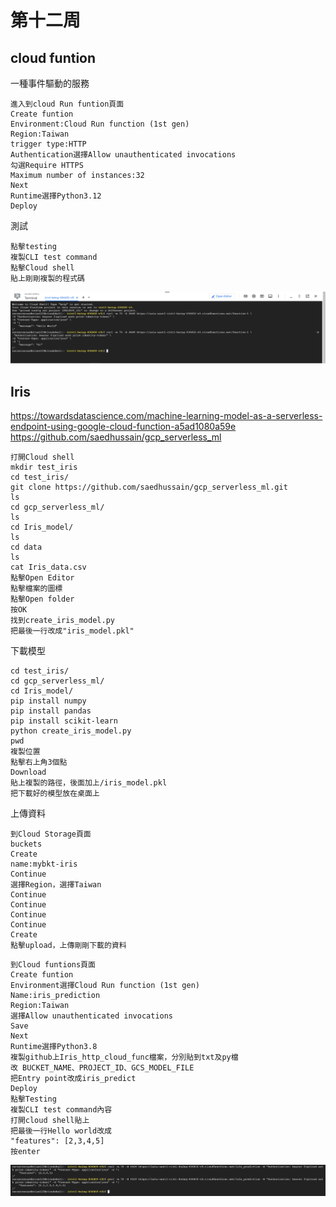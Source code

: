 # 第十二周
## cloud funtion
一種事件驅動的服務
````
進入到cloud Run funtion頁面
Create funtion
Environment:Cloud Run function (1st gen)
Region:Taiwan
trigger type:HTTP
Authentication選擇Allow unauthenticated invocations
勾選Require HTTPS
Maximum number of instances:32
Next
Runtime選擇Python3.12
Deploy
````
測試
````
點擊testing
複製CLI test command
點擊Cloud shell
貼上剛剛複製的程式碼
````
<img src="../pic/1203.png">

## Iris
https://towardsdatascience.com/machine-learning-model-as-a-serverless-endpoint-using-google-cloud-function-a5ad1080a59e<br>
https://github.com/saedhussain/gcp_serverless_ml
````
打開Cloud shell
mkdir test_iris
cd test_iris/
git clone https://github.com/saedhussain/gcp_serverless_ml.git
ls
cd gcp_serverless_ml/
ls
cd Iris_model/
ls
cd data
ls
cat Iris_data.csv
點擊Open Editor
點擊檔案的圖標
點擊Open folder
按OK
找到create_iris_model.py
把最後一行改成"iris_model.pkl"
````
下載模型
````
cd test_iris/
cd gcp_serverless_ml/
cd Iris_model/
pip install numpy
pip install pandas
pip install scikit-learn
python create_iris_model.py
pwd
複製位置
點擊右上角3個點
Download
貼上複製的路徑，後面加上/iris_model.pkl
把下載好的模型放在桌面上
````
上傳資料
````
到Cloud Storage頁面
buckets
Create
name:mybkt-iris
Continue
選擇Region，選擇Taiwan
Continue
Continue
Continue
Continue
Create
點擊upload，上傳剛剛下載的資料
````
````
到Cloud funtions頁面
Create funtion
Environment選擇Cloud Run function (1st gen)
Name:iris_prediction
Region:Taiwan
選擇Allow unauthenticated invocations
Save
Next
Runtime選擇Python3.8
複製github上Iris_http_cloud_func檔案，分別貼到txt及py檔
改 BUCKET_NAME、PROJECT_ID、GCS_MODEL_FILE
把Entry point改成iris_predict
Deploy
點擊Testing
複製CLI test command內容
打開cloud shell貼上
把最後一行Hello world改成
"features": [2,3,4,5]
按enter
````
<img src="../pic/1203-1.png">
